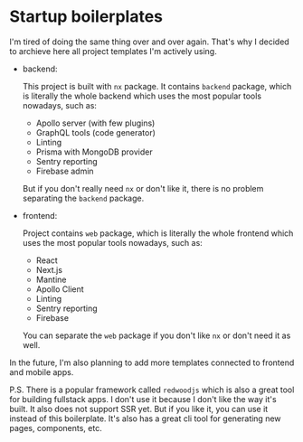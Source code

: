 # Startup boilerplates

I'm tired of doing the same thing over and over again. That's why I decided to archieve here all
project templates I'm actively using.

- backend:

  This project is built with `nx` package. It contains `backend` package, which is literally the whole backend
  which uses the most popular tools nowadays, such as:
  
  - Apollo server (with few plugins)
  - GraphQL tools (code generator)
  - Linting
  - Prisma with MongoDB provider
  - Sentry reporting
  - Firebase admin
  
  But if you don't really need `nx` or don't like it, there is no problem separating the `backend` package.

- frontend:

  Project contains `web` package, which is literally the whole frontend
  which uses the most popular tools nowadays, such as:
  
  - React
  - Next.js
  - Mantine
  - Apollo Client
  - Linting
  - Sentry reporting
  - Firebase
  
  You can separate the `web` package if you don't like `nx` or don't need it as well.

In the future, I'm also planning to add more templates connected to frontend and mobile apps.

P.S. There is a popular framework called `redwoodjs` which is also a great tool for building fullstack apps. I don't use it because I don't like the way it's built. It also does not support SSR yet. But if you like it, you can use it instead of this boilerplate. It's also has a great cli tool for generating new pages, components, etc.
